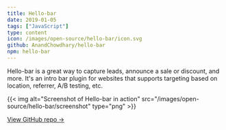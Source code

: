 ```yaml
---
title: Hello-bar
date: 2019-01-05
tags: ["JavaScript"]
type: content
icon: /images/open-source/hello-bar/icon.svg
github: AnandChowdhary/hello-bar
npm: hello-bar
---
```


Hello-bar is a great way to capture leads, announce a sale or discount, and more. It's an intro bar plugin for websites that supports targeting based on location, referrer, A/B testing, etc.

<!--more-->

{{< img alt="Screenshot of Hello-bar in action" src="/images/open-source/hello-bar/screenshot" type="png" >}}

[View GitHub repo &rarr;](https://github.com/AnandChowdhary/hello-bar)